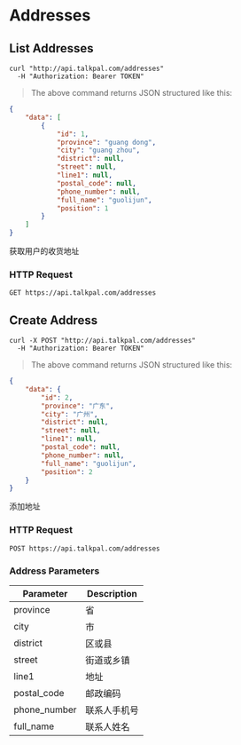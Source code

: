 # Addresses

## List Addresses

```shell
curl "http://api.talkpal.com/addresses"
  -H "Authorization: Bearer TOKEN"
```

> The above command returns JSON structured like this:

```json
{
	"data": [
		{
			"id": 1,
			"province": "guang dong",
			"city": "guang zhou",
			"district": null,
			"street": null,
			"line1": null,
			"postal_code": null,
			"phone_number": null,
			"full_name": "guolijun",
			"position": 1
		}
	]
}
```

获取用户的收货地址

### HTTP Request

`GET https://api.talkpal.com/addresses`




## Create Address

```shell
curl -X POST "http://api.talkpal.com/addresses"
  -H "Authorization: Bearer TOKEN"
```

> The above command returns JSON structured like this:

```json
{
	"data": {
		"id": 2,
		"province": "广东",
		"city": "广州",
		"district": null,
		"street": null,
		"line1": null,
		"postal_code": null,
		"phone_number": null,
		"full_name": "guolijun",
		"position": 2
	}
}
```

添加地址


### HTTP Request

`POST https://api.talkpal.com/addresses`

### Address Parameters

Parameter    | Description
------------ | -----------
province     | 省
city	     | 市
district     | 区或县
street	     | 街道或乡镇
line1	     | 地址
postal_code	 | 邮政编码
phone_number | 联系人手机号
full_name    | 联系人姓名
